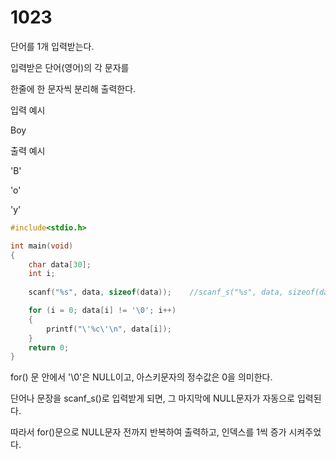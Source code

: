 # 1023

단어를 1개 입력받는다.

입력받은 단어(영어)의 각 문자를

한줄에 한 문자씩 분리해 출력한다.

입력 예시   

Boy

출력 예시

'B'

'o'

'y'

```c
#include<stdio.h>

int main(void)
{
	char data[30];
	int i;
	
	scanf("%s", data, sizeof(data));	//scanf_s("%s", data, sizeof(data));

	for (i = 0; data[i] != '\0'; i++)
	{
		printf("\'%c\'\n", data[i]);
	}
	return 0;
}
```

for() 문 안에서 '\0'은 NULL이고, 아스키문자의 정수값은 0을 의미한다.

단어나 문장을 scanf_s()로 입력받게 되면, 그 마지막에 NULL문자가 자동으로 입력된다.

따라서 for()문으로 NULL문자 전까지 반복하여 출력하고, 인덱스를 1씩 증가 시켜주었다.